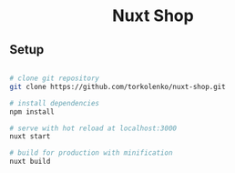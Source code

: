 <h1 align="center">Nuxt Shop</h1>

## Setup

``` bash

# clone git repository
git clone https://github.com/torkolenko/nuxt-shop.git

# install dependencies
npm install

# serve with hot reload at localhost:3000
nuxt start

# build for production with minification
nuxt build
